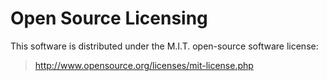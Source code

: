# Open Source Licensing #

This software is distributed under the M.I.T. open-source software license:

> http://www.opensource.org/licenses/mit-license.php